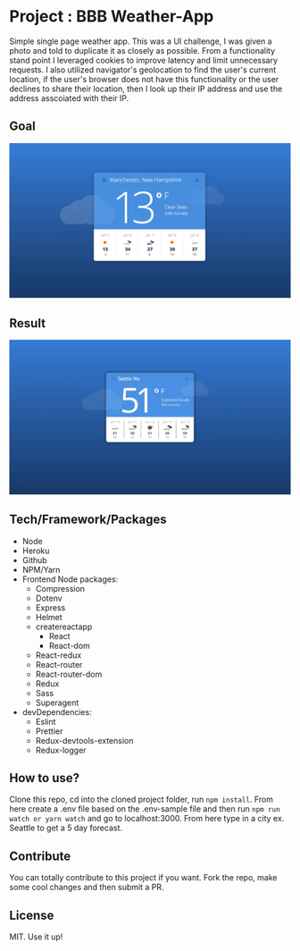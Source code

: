 # Project : BBB Weather-App

Simple single page weather app. This was a UI challenge, I was given a photo and told to duplicate it as closely as possible. From a functionality stand point I leveraged cookies to improve latency and limit unnecessary requests. I also utilized navigator's geolocation to find the user's current location, if the user's browser does not have this functionality or the user declines to share their location, then I look up their IP address and use the address asscoiated with their IP.

## Goal

![Goal](./src/assets/Mockup.webp)

## Result

![Result](./src/assets/siteImage.webp)

## Tech/Framework/Packages

- Node
- Heroku
- Github
- NPM/Yarn
- Frontend Node packages:
  - Compression
  - Dotenv
  - Express
  - Helmet
  - createreactapp
    - React
    - React-dom
  - React-redux
  - React-router
  - React-router-dom
  - Redux
  - Sass
  - Superagent
- devDependencies:
  - Eslint
  - Prettier
  - Redux-devtools-extension
  - Redux-logger

## How to use?

Clone this repo, cd into the cloned project folder, run `npm install`. From here create a .env file based on the .env-sample file and then run `npm run watch or yarn watch` and go to localhost:3000. From here type in a city ex. Seattle to get a 5 day forecast.

## Contribute

You can totally contribute to this project if you want. Fork the repo, make some cool changes and then submit a PR.

## License

MIT. Use it up!
